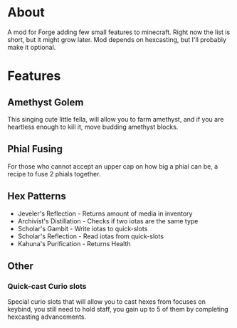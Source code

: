 # About

A mod for Forge adding few small features to minecraft. Right now the list is short, but it might grow later. Mod depends on hexcasting, but I'll probably make it optional. 

# Features

## Amethyst Golem 

This singing cute little fella, will allow you to farm amethyst, and if you are heartless enough to kill it, move budding amethyst blocks.


## Phial Fusing 

For those who cannot accept an upper cap on how big a phial can be, a recipe to fuse 2 phials together. 

## Hex Patterns

- Jeveler's Reflection - Returns amount of media in inventory
- Archivist's Distillation - Checks if two iotas are the same type 
- Scholar's Gambit - Write iotas to quick-slots
 - Scholar's Reflection - Read iotas from quick-slots
- Kahuna's Purification - Returns Health

## Other

### Quick-cast Curio slots

Special curio slots that will allow you to cast hexes from focuses on keybind, you still need to hold staff, you gain up to 5 of them by completing hexcasting advancements.

